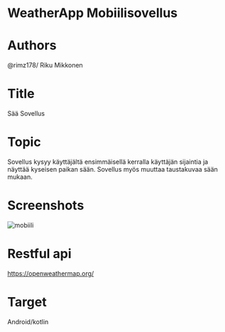 # WeatherApp Mobiilisovellus

# Authors
@rimz178/ Riku Mikkonen

# Title 
Sää Sovellus

# Topic
 Sovellus kysyy käyttäjältä ensimmäisellä kerralla käyttäjän sijaintia ja näyttää kyseisen paikan sään. 
 Sovellus myös muuttaa taustakuvaa sään mukaan. 
 
 # Screenshots
![mobiili](https://user-images.githubusercontent.com/62377839/199966935-da93be50-7d6b-47af-8976-3a49ef2ac856.png)

 
 # Restful api
 https://openweathermap.org/
 
 
 # Target 
 Android/kotlin
